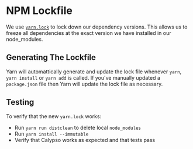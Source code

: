 # NPM Lockfile

We use [`yarn.lock`](https://classic.yarnpkg.com/en/docs/yarn-lock/)
to lock down our dependency versions. This allows us to freeze all dependencies at the
exact version we have installed in our node_modules.

## Generating The Lockfile

Yarn will automattically generate and update the lock file whenever `yarn`, `yarn install` or `yarn add` is called. If you've manually updated a `package.json` file then Yarn will update the lock file as necessary.

## Testing

To verify that the new `yarn.lock` works:

- Run `yarn run distclean` to delete local `node_modules`
- Run `yarn install --immutable`
- Verify that Calypso works as expected and that tests pass
